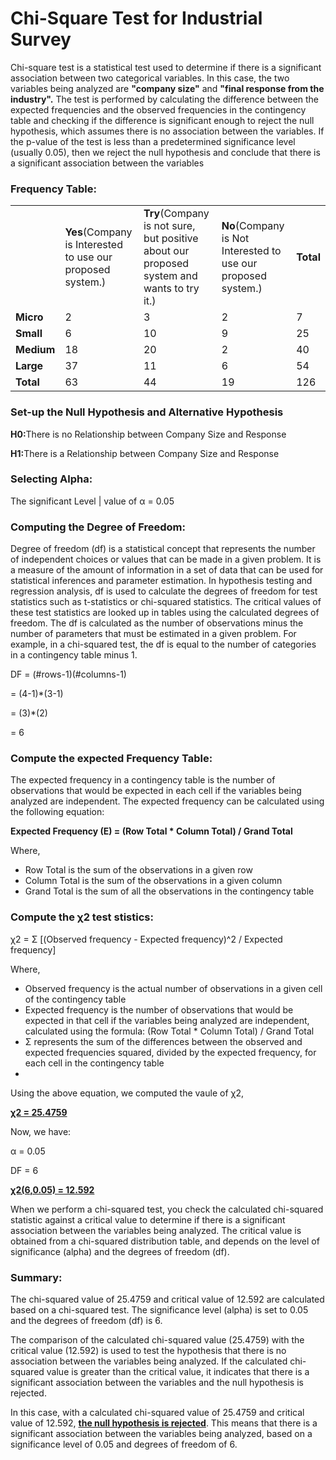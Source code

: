 <h1>Chi-Square Test for Industrial Survey</h1>
<p>Chi-square test is a statistical test used to determine if there is a significant association between two categorical variables. In this case, the two variables being analyzed are <b>"company size"</b> and <b>"final response from the industry".</b> The test is performed by calculating the difference between the expected frequencies and the observed frequencies in the contingency table and checking if the difference is significant enough to reject the null hypothesis, which assumes there is no association between the variables. If the p-value of the test is less than a predetermined significance level (usually 0.05), then we reject the null hypothesis and conclude that there is a significant association between the variables</p>

<h3>Frequency Table:</h3>

<table>
  <tr>
    <td> </td>
    <td><b>Yes</b>(Company is Interested to use our proposed system.)</td>
    <td><b>Try</b>(Company is not sure, but positive about our proposed system and wants to try it.)</td>
    <td><b>No</b>(Company is Not Interested to use our proposed system.)</td>
    <td><b>Total</b></td>
  </tr>
  <tr>
    <td><b>Micro</b></td>
    <td>2</td>
    <td>3</td>
    <td>2</td>
    <td>7</td>
  </tr>
  <tr>
    <td><b>Small</b></td>
    <td>6</td>
    <td>10</td>
    <td>9</td>
    <td>25</td>
  </tr>
  <tr>
    <td><b>Medium</b></td>
    <td>18</td>
    <td>20</td>
    <td>2</td>
    <td>40</td>
  </tr>
  <tr>
    <td><b>Large</b></td>
    <td>37</td>
    <td>11</td>
    <td>6</td>
    <td>54</td>
  </tr>
  <tr>
    <td><b>Total</b></td>
    <td>63</td>
    <td>44</td>
    <td>19</td>
    <td>126</td>
  </tr>
 </table>

<h3>Set-up the Null Hypothesis and Alternative Hypothesis</h3>

<p><b>H0:</b>There is no Relationship between Company Size and Response</p>
<p><b>H1:</b>There is a Relationship between Company Size and Response</p>

<h3>Selecting Alpha:</h3>

<p>The significant Level | value of α = 0.05</p>

<h3>Computing the Degree of Freedom:</h3>

<p>Degree of freedom (df) is a statistical concept that represents the number of independent choices or values that can be made in a given problem. It is a measure of the amount of information in a set of data that can be used for statistical inferences and parameter estimation. In hypothesis testing and regression analysis, df is used to calculate the degrees of freedom for test statistics such as t-statistics or chi-squared statistics. The critical values of these test statistics are looked up in tables using the calculated degrees of freedom. The df is calculated as the number of observations minus the number of parameters that must be estimated in a given problem. For example, in a chi-squared test, the df is equal to the number of categories in a contingency table minus 1.</p>

<p>DF = (#rows-1)(#columns-1)</p>
<p>   = (4-1)*(3-1)</p>
<p>   = (3)*(2)</p>
<p>   = 6</p>

<h3>Compute the expected Frequency Table:</h3>

<p>The expected frequency in a contingency table is the number of observations that would be expected in each cell if the variables being analyzed are independent. The expected frequency can be calculated using the following equation:</p>

<p><b>Expected Frequency (E) = (Row Total * Column Total) / Grand Total</b></p>
<p>Where,</p>
<ul>
  <li>Row Total is the sum of the observations in a given row</li>
  <li>Column Total is the sum of the observations in a given column</li>
  <li>Grand Total is the sum of all the observations in the contingency table</li>
</ul>

<h3>Compute the χ2 test stistics:</h3>

<p>χ2 = Σ [(Observed frequency - Expected frequency)^2 / Expected frequency]</p>
<p>Where,</p>
<ul>
  <li>Observed frequency is the actual number of observations in a given cell of the contingency table</li>
  <li>Expected frequency is the number of observations that would be expected in that cell if the variables being analyzed are independent, calculated using the formula: (Row Total * Column Total) / Grand Total</li>
  <li>Σ represents the sum of the differences between the observed and expected frequencies squared, divided by the expected frequency, for each cell in the contingency table</li>
  <li></li>
</ul>

<p>Using the above equation, we computed the vaule of χ2,</p>
<p><b><u>χ2 = 25.4759</u></b></p>

<p>Now, we have:</p>
<p>α = 0.05</p>
<p>DF = 6</p>

<p><b><u>χ2(6,0.05) = 12.592</u></b></p>

<p>When we perform a chi-squared test, you check the calculated chi-squared statistic against a critical value to determine if there is a significant association between the variables being analyzed. The critical value is obtained from a chi-squared distribution table, and depends on the level of significance (alpha) and the degrees of freedom (df).</p>

<h3>Summary:</h3>

<p>The chi-squared value of 25.4759 and critical value of 12.592 are calculated based on a chi-squared test. The significance level (alpha) is set to 0.05 and the degrees of freedom (df) is 6.</p>
<p>The comparison of the calculated chi-squared value (25.4759) with the critical value (12.592) is used to test the hypothesis that there is no association between the variables being analyzed. If the calculated chi-squared value is greater than the critical value, it indicates that there is a significant association between the variables and the null hypothesis is rejected.</p>
<p>In this case, with a calculated chi-squared value of 25.4759 and critical value of 12.592, <b><u>the null hypothesis is rejected</u></b>. This means that there is a significant association between the variables being analyzed, based on a significance level of 0.05 and degrees of freedom of 6.</p>
